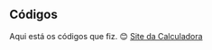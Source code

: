 ## Códigos
Aqui está os códigos que fiz. 😊
[Site da Calculadora](https://peppy-fudge-54ad75.netlify.app)
